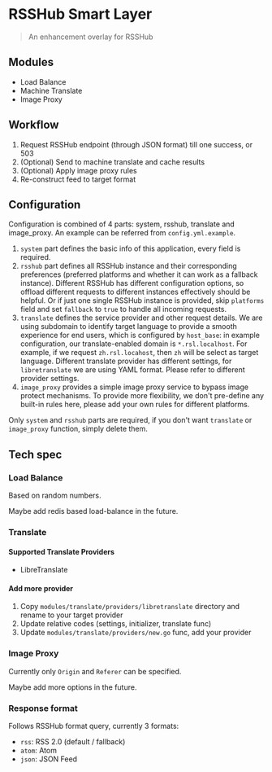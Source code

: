 # RSSHub Smart Layer

> An enhancement overlay for RSSHub

## Modules

- Load Balance
- Machine Translate
- Image Proxy

## Workflow

1. Request RSSHub endpoint (through JSON format) till one success, or 503
2. (Optional) Send to machine translate and cache results
3. (Optional) Apply image proxy rules
4. Re-construct feed to target format

## Configuration

Configuration is combined of 4 parts: system, rsshub, translate and image_proxy. An example can be referred from `config.yml.example`.

1. `system` part defines the basic info of this application, every field is required.
2. `rsshub` part defines all RSSHub instance and their corresponding preferences (preferred platforms and whether it can work as a fallback instance). 
    Different RSSHub has different configuration options, so offload different requests to different instances effectively should be helpful. 
    Or if just one single RSSHub instance is provided, skip `platforms` field and set `fallback` to `true` to handle all incoming requests.  
3. `translate` defines the service provider and other request details. We are using subdomain to identify target language to provide a smooth experience for end users,
    which is configured by `host_base`: in example configuration, our translate-enabled domain is `*.rsl.localhost`. 
    For example, if we request `zh.rsl.locahost`, then `zh` will be select as target language.
    Different translate provider has different settings, for `libretranslate` we are using YAML format. Please refer to different provider settings.
4. `image_proxy` provides a simple image proxy service to bypass image protect mechanisms. To provide more flexibility, we don't pre-define any built-in rules here,
   please add your own rules for different platforms.

Only `system` and `rsshub` parts are required, if you don't want `translate` or `image_proxy` function, simply delete them.

## Tech spec

### Load Balance

Based on random numbers.

Maybe add redis based load-balance in the future.

### Translate

#### Supported Translate Providers

- LibreTranslate

#### Add more provider

1. Copy `modules/translate/providers/libretranslate` directory and rename to your target provider
2. Update relative codes (settings, initializer, translate func)
3. Update `modules/translate/providers/new.go` func, add your provider

### Image Proxy

Currently only `Origin` and `Referer` can be specified.

Maybe add more options in the future.

### Response format

Follows RSSHub format query, currently 3 formats:

- `rss`: RSS 2.0 (default / fallback)
- `atom`: Atom
- `json`: JSON Feed
